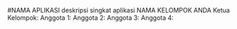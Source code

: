 #NAMA APLIKASI 
deskripsi singkat aplikasi 
NAMA KELOMPOK ANDA 
Ketua Kelompok: 
Anggota 1: 
Anggota 2: 
Anggota 3: 
Anggota 4: 
